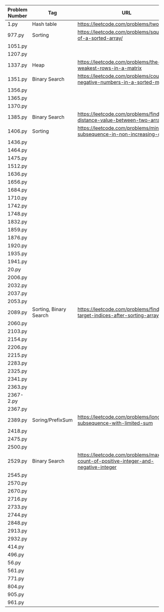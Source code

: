 | Problem Number | Tag                    | URL                                                                                  |
| -------------- | ---------------------- | ------------------------------------------------------------------------------------ |
| 1.py           | Hash table             | https://leetcode.com/problems/two-sum/                                               |
| 977.py         | Sorting                | https://leetcode.com/problems/squares-of-a-sorted-array/                             |
| 1051.py        |                        |                                                                                      |
| 1207.py        |                        |                                                                                      |
| 1337.py        | Heap                   | https://leetcode.com/problems/the-k-weakest-rows-in-a-matrix                         |
| 1351.py        | Binary Search          | https://leetcode.com/problems/count-negative-numbers-in-a-sorted-matrix              |
| 1356.py        |                        |                                                                                      |
| 1365.py        |                        |                                                                                      |
| 1370.py        |                        |                                                                                      |
| 1385.py        | Binary Search          | https://leetcode.com/problems/find-the-distance-value-between-two-arrays             |
| 1406.py        | Sorting                | https://leetcode.com/problems/minimum-subsequence-in-non-increasing-order/           |
| 1436.py        |                        |                                                                                      |
| 1464.py        |                        |                                                                                      |
| 1475.py        |                        |                                                                                      |
| 1512.py        |                        |                                                                                      |
| 1636.py        |                        |                                                                                      |
| 1656.py        |                        |                                                                                      |
| 1684.py        |                        |                                                                                      |
| 1710.py        |                        |                                                                                      |
| 1742.py        |                        |                                                                                      |
| 1748.py        |                        |                                                                                      |
| 1832.py        |                        |                                                                                      |
| 1859.py        |                        |                                                                                      |
| 1876.py        |                        |                                                                                      |
| 1920.py        |                        |                                                                                      |
| 1935.py        |                        |                                                                                      |
| 1941.py        |                        |                                                                                      |
| 20.py          |                        |                                                                                      |
| 2006.py        |                        |                                                                                      |
| 2032.py        |                        |                                                                                      |
| 2037.py        |                        |                                                                                      |
| 2053.py        |                        |                                                                                      |
| 2089.py        | Sorting, Binary Search | https://leetcode.com/problems/find-target-indices-after-sorting-array                |
| 2060.py        |                        |                                                                                      |
| 2103.py        |                        |                                                                                      |
| 2154.py        |                        |                                                                                      |
| 2206.py        |                        |                                                                                      |
| 2215.py        |                        |                                                                                      |
| 2283.py        |                        |                                                                                      |
| 2325.py        |                        |                                                                                      |
| 2341.py        |                        |                                                                                      |
| 2363.py        |                        |                                                                                      |
| 2367-2.py      |                        |                                                                                      |
| 2367.py        |                        |                                                                                      |
| 2389.py        | Soring/PrefixSum       | https://leetcode.com/problems/longest-subsequence-with-limited-sum                   |
| 2418.py        |                        |                                                                                      |
| 2475.py        |                        |                                                                                      |
| 2500.py        |                        |                                                                                      |
| 2529.py        | Binary Search          | https://leetcode.com/problems/maximum-count-of-positive-integer-and-negative-integer |
| 2545.py        |                        |                                                                                      |
| 2570.py        |                        |                                                                                      |
| 2670.py        |                        |                                                                                      |
| 2716.py        |                        |                                                                                      |
| 2733.py        |                        |                                                                                      |
| 2744.py        |                        |                                                                                      |
| 2848.py        |                        |                                                                                      |
| 2913.py        |                        |                                                                                      |
| 2932.py        |                        |                                                                                      |
| 414.py         |                        |                                                                                      |
| 496.py         |                        |                                                                                      |
| 56.py          |                        |                                                                                      |
| 561.py         |                        |                                                                                      |
| 771.py         |                        |                                                                                      |
| 804.py         |                        |                                                                                      |
| 905.py         |                        |                                                                                      |
| 961.py         |                        |                                                                                      |
